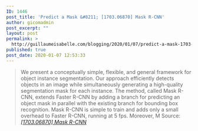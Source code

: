 ```yaml
---
ID: 1446
post_title: 'Predict a Mask &#8211; [1703.06870] Mask R-CNN'
author: gicomadmin
post_excerpt: ""
layout: post
permalink: >
  http://guillaumeisabelle.com/blogging/2020/01/07/predict-a-mask-1703-06870-mask-r-cnn/
published: true
post_date: 2020-01-07 12:53:33
---
```

> We present a conceptually simple, flexible, and general framework for object instance segmentation. Our approach efficiently detects objects in an image while simultaneously generating a high-quality segmentation mask for each instance. The method, called Mask R-CNN, extends Faster R-CNN by adding a branch for predicting an object mask in parallel with the existing branch for bounding box recognition. Mask R-CNN is simple to train and adds only a small overhead to Faster R-CNN, running at 5 fps. Moreover, M Source: *[[1703.06870] Mask R-CNN][1]*

 [1]: https://arxiv.org/abs/1703.06870